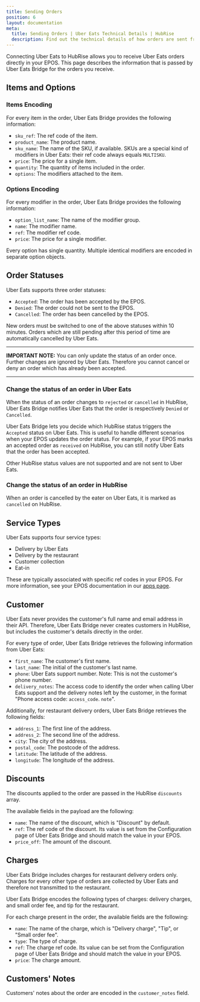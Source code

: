 ```yaml
---
title: Sending Orders
position: 6
layout: documentation
meta:
  title: Sending Orders | Uber Eats Technical Details | HubRise
  description: Find out the technical details of how orders are sent from Uber Eats to HubRise, which fields are passed and which are not.
---
```


Connecting Uber Eats to HubRise allows you to receive Uber Eats orders directly in your EPOS. This page describes the information that is passed by Uber Eats Bridge for the orders you receive.
 
## Items and Options

### Items Encoding

For every item in the order, Uber Eats Bridge provides the following information:

- `sku_ref`: The ref code of the item.
- `product_name`: The product name.
- `sku_name`: The name of the SKU, if available. SKUs are a special kind of modifiers in Uber Eats: their ref code always equals `MULTISKU`.
- `price`: The price for a single item.
- `quantity`: The quantity of items included in the order.
- `options`: The modifiers attached to the item.

### Options Encoding

For every modifier in the order, Uber Eats Bridge provides the following information:

- `option_list_name`: The name of the modifier group.
- `name`: The modifier name.
- `ref`: The modifier ref code.
- `price`: The price for a single modifier.

Every option has single quantity. Multiple identical modifiers are encoded in separate option objects.

## Order Statuses

Uber Eats supports three order statuses:

- `Accepted`: The order has been accepted by the EPOS.
- `Denied`: The order could not be sent to the EPOS.
- `Cancelled`: The order has been cancelled by the EPOS.

New orders must be switched to one of the above statuses within 10 minutes. Orders which are still pending after this period of time are automatically cancelled by Uber Eats.

---

**IMPORTANT NOTE:** You can only update the status of an order once. Further changes are ignored by Uber Eats. Therefore you cannot cancel or deny an order which has already been accepted.

---

### Change the status of an order in Uber Eats

When the status of an order changes to `rejected` or `cancelled` in HubRise, Uber Eats Bridge notifies Uber Eats that the order is respectively `Denied` or `Cancelled`.

Uber Eats Bridge lets you decide which HubRise status triggers the `Accepted` status on Uber Eats. This is useful to handle different scenarios when your EPOS updates the order status. For example, if your EPOS marks an accepted order as `received` on HubRise, you can still notify Uber Eats that the order has been accepted.

Other HubRise status values are not supported and are not sent to Uber Eats.

### Change the status of an order in HubRise

When an order is cancelled by the eater on Uber Eats, it is marked as `cancelled` on HubRise.

## Service Types

Uber Eats supports four service types:

- Delivery by Uber Eats
- Delivery by the restaurant
- Customer collection
- Eat-in

These are typically associated with specific ref codes in your EPOS. For more information, see your EPOS documentation in our [apps page](/apps).

## Customer

Uber Eats never provides the customer's full name and email address in their API. Therefore, Uber Eats Bridge never creates customers in HubRise, but includes the customer's details directly in the order.

For every type of order, Uber Eats Bridge retrieves the following information from Uber Eats:

- `first_name`: The customer's first name.
- `last_name`: The initial of the customer's last name.
- `phone`: Uber Eats support number. Note: This is not the customer's phone number.
- `delivery_notes`: The access code to identify the order when calling Uber Eats support and the delivery notes left by the customer, in the format "Phone access code: `access_code`. `note`".

Additionally, for restaurant delivery orders, Uber Eats Bridge retrieves the following fields:

- `address_1`: The first line of the address.
- `address_2`: The second line of the address.
- `city`: The city of the address.
- `postal_code`: The postcode of the address.
- `latitude`: The latitude of the address.
- `longitude`: The longitude of the address.

## Discounts

The discounts applied to the order are passed in the HubRise `discounts` array.

The available fields in the payload are the following:

- `name`: The name of the discount, which is "Discount" by default.
- `ref`: The ref code of the discount. Its value is set from the Configuration page of Uber Eats Bridge and should match the value in your EPOS.
- `price_off`: The amount of the discount.

## Charges

Uber Eats Bridge includes charges for restaurant delivery orders only. Charges for every other type of orders are collected by Uber Eats and therefore not transmitted to the restaurant.

Uber Eats Bridge encodes the following types of charges: delivery charges, and small order fee, and tip for the restaurant.

For each charge present in the order, the available fields are the following:

- `name`: The name of the charge, which is "Delivery charge", "Tip", or "Small order fee".
- `type`: The type of charge.
- `ref`: The charge ref code. Its value can be set from the Configuration page of Uber Eats Bridge and should match the value in your EPOS.
- `price`: The charge amount.

## Customers' Notes

Customers' notes about the order are encoded in the `customer_notes` field.
